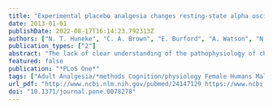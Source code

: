 ```yaml
---
title: "Experimental placebo analgesia changes resting-state alpha oscillations"
date: 2013-01-01
publishDate: 2022-08-17T16:14:23.792313Z
authors: ["N. T. Huneke", "C. A. Brown", "E. Burford", "A. Watson", "N. J. Trujillo-Barreto", "W. El-Deredy", "A. K. Jones"]
publication_types: ["2"]
abstract: "The lack of clear understanding of the pathophysiology of chronic pain could explain why we currently have only a few effective treatments. Understanding how pain relief is realised during placebo analgesia could help develop improved treatments for chronic pain. Here, we tested whether experimental placebo analgesia was associated with altered resting-state cortical activity in the alpha frequency band of the electroencephalogram (EEG). Alpha oscillations have been shown to be influenced by top-down processes, which are thought to underpin the placebo response. Seventy-three healthy volunteers, split into placebo or control groups, took part in a well-established experimental placebo procedure involving treatment with a sham analgesic cream. We recorded ongoing (resting) EEG activity before, during, and after the sham treatment. We show that resting alpha activity is modified by placebo analgesia. Post-treatment, alpha activity increased significantly in the placebo group only (p textless 0.001). Source analysis suggested that this alpha activity might have been generated in medial components of the pain network, including dorsal anterior cingulate cortex, medial prefrontal cortex, and left insula. These changes are consistent with a cognitive state of pain expectancy, a key driver of the placebo analgesic response. The manipulation of alpha activity may therefore present an exciting avenue for the development of treatments that directly alter endogenous processes to better control pain."
featured: false
publication: "*PLoS One*"
tags: ["Adult Analgesia/*methods Cognition/physiology Female Humans Male"]
url_pdf: "http://www.ncbi.nlm.nih.gov/pubmed/24147129 https://www.ncbi.nlm.nih.gov/pmc/articles/PMC3795660/pdf/pone.0078278.pdf"
doi: "10.1371/journal.pone.0078278"
---
```



